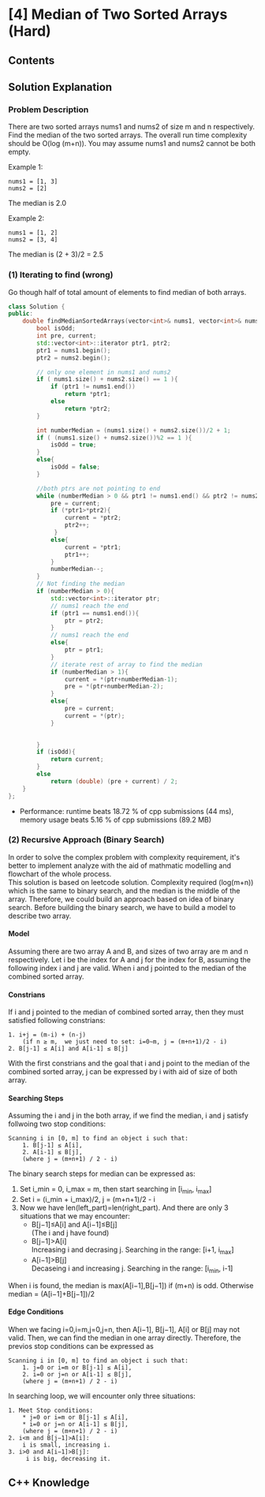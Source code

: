 # [4] Median of Two Sorted Arrays (Hard)
## Contents

## Solution Explanation
### Problem Description 
There are two sorted arrays nums1 and nums2 of size m and n respectively. Find the median of the two sorted arrays. 
The overall run time complexity should be O(log (m+n)). 
You may assume nums1 and nums2 cannot be both empty.

Example 1:
```
nums1 = [1, 3]
nums2 = [2]
```
The median is 2.0

Example 2:
```
nums1 = [1, 2]
nums2 = [3, 4]
```
The median is (2 + 3)/2 = 2.5


### (1) Iterating to find (wrong)
Go though half of total amount of elements to find median of both arrays.
``` C++
class Solution {
public:
    double findMedianSortedArrays(vector<int>& nums1, vector<int>& nums2) {
        bool isOdd;
        int pre, current;
        std::vector<int>::iterator ptr1, ptr2;
        ptr1 = nums1.begin();
        ptr2 = nums2.begin();

        // only one element in nums1 and nums2
        if ( nums1.size() + nums2.size() == 1 ){
            if (ptr1 != nums1.end())
                return *ptr1;
            else
                return *ptr2;
        }

        int numberMedian = (nums1.size() + nums2.size())/2 + 1;
        if ( (nums1.size() + nums2.size())%2 == 1 ){
            isOdd = true;
        }
        else{
            isOdd = false;
        }

        //both ptrs are not pointing to end
        while (numberMedian > 0 && ptr1 != nums1.end() && ptr2 != nums2.end()){
            pre = current;
            if (*ptr1>*ptr2){
                current = *ptr2;
                ptr2++;
             }
            else{
                current = *ptr1;
                ptr1++;            
            }  
            numberMedian--;
        }
        // Not finding the median
        if (numberMedian > 0){
            std::vector<int>::iterator ptr;
            // nums1 reach the end
            if (ptr1 == nums1.end()){
                ptr = ptr2;
            }
            // nums1 reach the end
            else{
                ptr = ptr1;
            }      
            // iterate rest of array to find the median
            if (numberMedian > 1){
                current = *(ptr+numberMedian-1); 
                pre = *(ptr+numberMedian-2);
            }
            else{
                pre = current;
                current = *(ptr);
            }
            

        }
        if (isOdd){
            return current;
        }
        else
            return (double) (pre + current) / 2;
    }
};
```
- Performance: runtime beats 18.72 % of cpp submissions (44 ms), memory usage beats 5.16 % of cpp submissions (89.2 MB)

### (2) Recursive Approach (Binary Search)
In order to solve the complex problem with complexity requirement, it's better to implement analyze with the aid of mathmatic modelling and flowchart of the whole process.\
This solution is based on leetcode solution. Complexity required (log(m+n)) which is the same to binary search, and the median is the middle of the array. Therefore, we could build an approach based on idea of binary search. Before building the binary search, we have to build a model to describe two array.
#### Model
Assuming there are two array A and B, and sizes of two array are m and n respectively.
Let i be the index for A and j for the index for B, assuming the following index i and j are valid. When i and j pointed to the median of the combined sorted array.
#### Constrians
If i and j pointed to the median of combined sorted array, then they must satisfied following constrians:
```
1. i+j = (m-i) + (n-j)
    (if n ≥ m,  we just need to set: i=0∼m, j = (m+n+1)/2 - i)
2. B[j-1] ≤ A[i] and A[i-1] ≤ B[j]
```
With the first constrians and the goal that i and j point to the median of the combined sorted array, j can be expressed by i with aid of size of both array.  

#### Searching Steps
Assuming the i and j in the both array, if we find the median, i and j satisfy follwoing two stop conditions:
```
Scanning i in [0, m] to find an object i such that: 
    1. B[j-1] ≤ A[i], 
    2. A[i-1] ≤ B[j], 
    (where j = (m+n+1) / 2 - i)
```
The binary search steps for median can be expressed as:
1. Set i_min = 0, i_max = m, then start searching in [i<sub>min</sub>, i<sub>max</sub>]
2. Set i = (i_min + i_max)/2, j = (m+n+1)/2 - i
3. Now we have len(left_part)=len(right_part). And there are only 3 situations that we may encounter:
    - B[j−1]≤A[i] and A[i−1]≤B[j]\
        (The i and j have found)
    - B[j−1]>A[i]\
       Increasing i and decrasing j. Searching in the range: [i+1, i<sub>max</sub>]
    - A[i−1]>B[j]\
        Decaseing i and increasing j. Searching in the range: [i<sub>min</sub>, i-1]

When i is found, the median is max(A[i−1],B[j−1]) if (m+n) is odd. Otherwise median = (A[i−1]+B[j−1])/2
#### Edge Conditions
When we facing i=0,i=m,j=0,j=n, then A[i−1], B[j−1], A[i] or B[j] may not valid. Then, we can find the median in one array directly. Therefore, the previos stop conditions can be expressed as
```
Scanning i in [0, m] to find an object i such that: 
    1. j=0 or i=m or B[j-1] ≤ A[i], 
    2. i=0 or j=n or A[i-1] ≤ B[j], 
    (where j = (m+n+1) / 2 - i)
```
In searching loop, we will encounter only three situations:
```
1. Meet Stop conditions:
    * j=0 or i=m or B[j-1] ≤ A[i], 
    * i=0 or j=n or A[i-1] ≤ B[j], 
    (where j = (m+n+1) / 2 - i)
2. i<m and B[j−1]>A[i]:
    i is small, increasing i.
3. i>0 and A[i−1]>B[j]:
     i is big, decreasing it.
```


## C++ Knowledge
